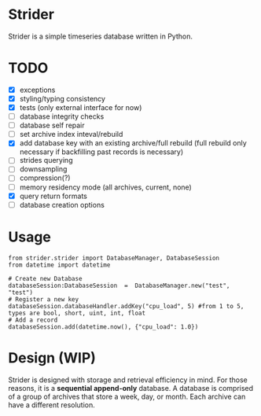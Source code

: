 # Strider
Strider is a simple timeseries database written in Python.
# TODO
 - [x] exceptions
 - [x] styling/typing consistency
 - [x] tests (only external interface for now)
 - [ ] database integrity checks
 - [ ] database self repair
 - [ ] set archive index inteval/rebuild
 - [x] add database key with an existing archive/full rebuild (full rebuild only necessary if backfilling past records is necessary)
 - [ ] strides querying
 - [ ] downsampling
 - [ ] compression(?)
 - [ ] memory residency mode (all archives, current, none)
 - [x] query return formats
 - [ ] database creation options
# Usage

    from strider.strider import DatabaseManager, DatabaseSession
    from datetime import datetime
    
    # Create new Database
    databaseSession:DatabaseSession  =  DatabaseManager.new("test", "test")
    # Register a new key
    databaseSession.databaseHandler.addKey("cpu_load", 5) #from 1 to 5, types are bool, short, uint, int, float
    # Add a record
    databaseSession.add(datetime.now(), {"cpu_load": 1.0})
    

# Design (WIP)
Strider is designed with storage and retrieval efficiency in mind. For those reasons, it is a **sequential append-only** database. A database is comprised of a group of archives that store a week, day, or month. Each archive can have a different resolution.